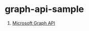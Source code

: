 # graph-api-sample

1. [Microsoft Graph API](https://techcommunity.microsoft.com/t5/desenvolvedores-br/microsoft-graph-api-um-gateway-para-seus-dados-da-nuvem/ba-p/3638124)
